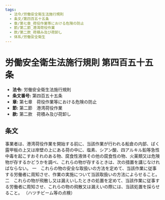 ```yaml
---
tags:
  - 法令/労働安全衛生法施行規則
  - 条文/第四百五十五条
  - 章/第七章_荷役作業等における危険の防止
  - 節/第二節_港湾荷役作業
  - 款/第二款_荷積み及び荷卸し
  - 体系/労働安全衛生
---
```

# 労働安全衛生法施行規則 第四百五十五条

- **法令:** 労働安全衛生法施行規則
- **条文番号:** 第四百五十五条
- **章:** 第七章　荷役作業等における危険の防止
- **節:** 第二節　港湾荷役作業
- **款:** 第二款　荷積み及び荷卸し

## 条文
事業者は、港湾荷役作業を開始する前に、当該作業が行われる船倉の内部、ばく露甲板の上又は岸壁の上にある荷の中に、塩素、シアン酸、四アルキル鉛等急性中毒を起こすおそれのある物、腐食性液体その他の腐食性の物、火薬類又は危険物が存するかどうかを調べ、これらの物が存するときは、次の措置を講じなければならない。
一　これらの物の安全な取扱いの方法を定めて、当該作業に従事する労働者に周知させ、作業の実施について当該取扱いの方法によらせること。
二　これらの物が飛散し又は漏えいしたときの処置を定めて、当該作業に従事する労働者に周知させ、これらの物の飛散又は漏えいの際には、当該処置を採らせること。
（ハツチビーム等の点検）

